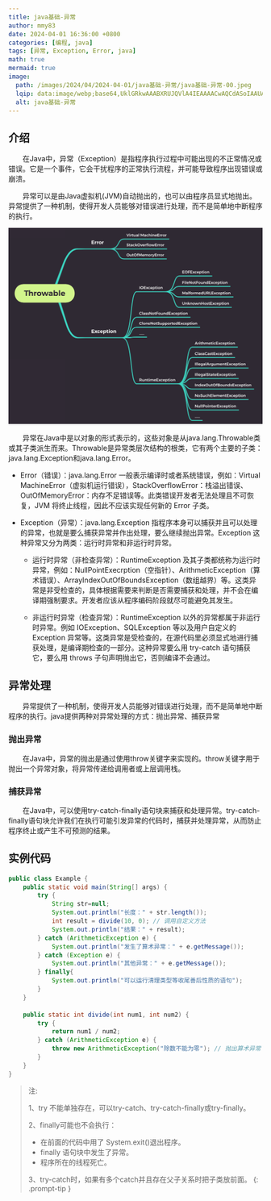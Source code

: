 ```yaml
---
title: java基础-异常
author: mmy83
date: 2024-04-01 16:36:00 +0800
categories: [编程, java]
tags: [异常, Exception, Error, java]
math: true
mermaid: true
image:
  path: /images/2024/04/2024-04-01/java基础-异常/java基础-异常-00.jpeg
  lqip: data:image/webp;base64,UklGRkwAAABXRUJQVlA4IEAAAACwAQCdASoIAAUAAUAmJQBOgCHbUj/AAM4tffFWl/8phtTrLilNdrPKt9Z2vtrzUBRecURxeHmNJFPrHIm+hYAA
  alt: java基础-异常
---
```


## 介绍

&emsp;&emsp;在Java中，异常（Exception）是指程序执行过程中可能出现的不正常情况或错误。它是一个事件，它会干扰程序的正常执行流程，并可能导致程序出现错误或崩溃。

&emsp;&emsp;异常可以是由Java虚拟机(JVM)自动抛出的，也可以由程序员显式地抛出。异常提供了一种机制，使得开发人员能够对错误进行处理，而不是简单地中断程序的执行。

![异常类关系图](/images/2024/04/2024-04-01/java基础-异常/java基础-异常-01.png)

&emsp;&emsp;异常在Java中是以对象的形式表示的，这些对象是从java.lang.Throwable类或其子类派生而来。Throwable是异常类层次结构的根类，它有两个主要的子类：java.lang.Exception和java.lang.Error。

+ Error（错误）：java.lang.Error 一般表示编译时或者系统错误，例如：Virtual MachineError（虚拟机运行错误），StackOverflowError：栈溢出错误、OutOfMemoryError：内存不足错误等。此类错误开发者无法处理且不可恢复，JVM 将终止线程，因此不应该实现任何新的 Error 子类。

+ Exception（异常）：java.lang.Exception 指程序本身可以捕获并且可以处理的异常，也就是要么捕获异常并作出处理，要么继续抛出异常。Exception 这种异常又分为两类：运行时异常和非运行时异常。

  + 运行时异常（非检查异常）：RuntimeException 及其子类都统称为运行时异常，例如：NullPointExecrption（空指针）、ArithmeticException（算术错误）、ArrayIndexOutOfBoundsException（数组越界）等。这类异常是非受检查的，具体根据需要来判断是否需要捕获和处理，并不会在编译期强制要求。开发者应该从程序编码阶段就尽可能避免其发生。

  + 非运行时异常（检查异常）：RuntimeException 以外的异常都属于非运行时异常。例如 IOException、SQLException 等以及用户自定义的 Exception 异常等。这类异常是受检查的，在源代码里必须显式地进行捕获处理，是编译期检查的一部分。这种异常要么用 try-catch 语句捕获它，要么用 throws 子句声明抛出它，否则编译不会通过。


## 异常处理

&emsp;&emsp;异常提供了一种机制，使得开发人员能够对错误进行处理，而不是简单地中断程序的执行。java提供两种对异常处理的方式：抛出异常、捕获异常

### 抛出异常

&emsp;&emsp;在Java中，异常的抛出是通过使用throw关键字来实现的。throw关键字用于抛出一个异常对象，将异常传递给调用者或上层调用栈。

### 捕获异常

&emsp;&emsp;在Java中，可以使用try-catch-finally语句块来捕获和处理异常。try-catch-finally语句块允许我们在执行可能引发异常的代码时，捕获并处理异常，从而防止程序终止或产生不可预测的结果。

## 实例代码

```java
public class Example {
    public static void main(String[] args) {
        try {
            String str=null;
            System.out.println("长度：" + str.length());
            int result = divide(10, 0); // 调用自定义方法
            System.out.println("结果：" + result);
        } catch (ArithmeticException e) {
            System.out.println("发生了算术异常：" + e.getMessage());
        } catch (Exception e) {
            System.out.println("其他异常：" + e.getMessage());
        } finally{
            System.out.println("可以运行清理类型等收尾善后性质的语句");
        }
    }

    public static int divide(int num1, int num2) {
        try {
            return num1 / num2;
        } catch (ArithmeticException e) {
            throw new ArithmeticException("除数不能为零"); // 抛出算术异常
        }
    }
}
```

> 注:
>
> 1、try 不能单独存在，可以try-catch、try-catch-finally或try-finally。
>
> 2、finally可能也不会执行：
>
> + 在前面的代码中用了 System.exit()退出程序。
> + finally 语句块中发生了异常。
> + 程序所在的线程死亡。
>
> 3、try-catch时，如果有多个catch并且存在父子关系时把子类放前面。
{: .prompt-tip }
